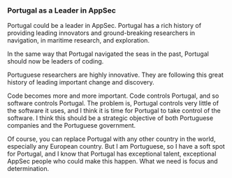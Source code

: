 ### Portugal as a Leader in AppSec

Portugal could be a leader in AppSec. Portugal has a rich history of providing leading innovators and ground-breaking researchers in navigation, in maritime research, and exploration.

In the same way that Portugal navigated the seas in the past, Portugal should now be leaders of coding. 

Portuguese researchers are highly innovative. They are following this great history of leading important change and discovery.

Code becomes more and more important. Code controls Portugal, and so software controls Portugal. The problem is, Portugal controls very little of the software it uses, and I think it is time for Portugal to take control of the software. I think this should be a strategic objective of both Portuguese companies and the Portuguese government.

Of course, you can replace Portugal with any other country in the world, especially any European country. But I am Portuguese, so I have a soft spot for Portugal, and I know that Portugal has exceptional talent, exceptional AppSec people who could make this happen. What we need is focus and determination.
